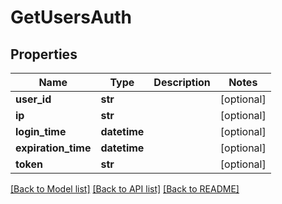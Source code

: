 # GetUsersAuth

## Properties
Name | Type | Description | Notes
------------ | ------------- | ------------- | -------------
**user_id** | **str** |  | [optional] 
**ip** | **str** |  | [optional] 
**login_time** | **datetime** |  | [optional] 
**expiration_time** | **datetime** |  | [optional] 
**token** | **str** |  | [optional] 

[[Back to Model list]](../README.md#documentation-for-models) [[Back to API list]](../README.md#documentation-for-api-endpoints) [[Back to README]](../README.md)


